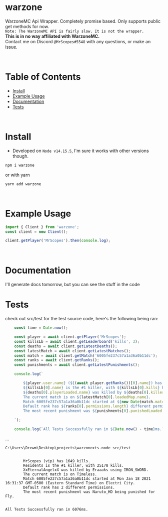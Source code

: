 # warzone
WarzoneMC Api Wrapper. Completely promise based. Only supports public get methods for now.\
`Note: The WarzoneMC API is fairly slow. It is not the wrapper.`\
**This is in no way affiliated with WarzoneMC.**\
Contact me on Discord `@MrScopes#5548` with any questions, or make an issue. 

<br>

# Table of Contents
- [Install](#install)
- [Example Usage](#example-usage)
- [Documentation](#documentation)
- [Tests](#tests)

<br>

# Install
- Developed on `Node v14.15.5`, I'm sure it works with other versions though.
```c
npm i warzone
```
or with yarn
```
yarn add warzone
```

<br>

# Example Usage
```ts
import { Client } from 'warzone';
const client = new Client();

client.getPlayer('MrScopes').then(console.log);
```

<br>

# Documentation
I'll generate docs tomorrow, but you can see the stuff in the code

# Tests
check out src/test for the test source code, here's the following being ran:
```ts
    const time = Date.now();

    const player = await client.getPlayer('MrScopes');
    const killsLb = await client.getLeaderboard('kills', 3);
    const deaths = await client.getLatestDeaths();
    const latestMatch = await client.getLatestMatches();
    const match = await client.getMatch('6005fe237c57a1a36a0b11dc');
    const ranks = await client.getRanks();
    const punishments = await client.getLatestPunishments();

    console.log(`

        ${player.user.name} (${(await player.getRanks())[0].name}) has ${player.user.kills} kills.
        ${killsLb[0].name} is the #1 killer, with ${killsLb[0].kills} kills.
        ${deaths[0].playerLoaded.name} was killed by ${deaths[0].killerLoaded.name} using ${deaths[0].killerItem}.
        The current match is on ${latestMatch[0].loadedMap.name}.
        Match 6005fe237c57a1a36a0b11dc started at ${new Date(match.match.startedDate)} on ${match.mapLoaded.name}.
        Default rank has ${ranks[0].permissions.length} different permissions.
        The most recent punishment was ${punishments[0].punishedLoaded.name} being punished for ${punishments[0].reason}.

    `);

    console.log(`All Tests Successfully ran in ${Date.now() - time}ms.`);
```
...
```
C:\Users\Drewm\Desktop\projects\warzone>ts-node src/test


        MrScopes (vip) has 1649 kills.
        Residents is the #1 killer, with 25178 kills.
        XxEternalAngelxX was killed by Eraaaks using IRON_SWORD.
        The current match is on Timeless.
        Match 6005fe237c57a1a36a0b11dc started at Mon Jan 18 2021 16:31:37 GMT-0500 (Eastern Standard Time) on Electri City.
        Default rank has 2 different permissions.
        The most recent punishment was Naruto_HD being punished for Fly.


All Tests Successfully ran in 6076ms.
```